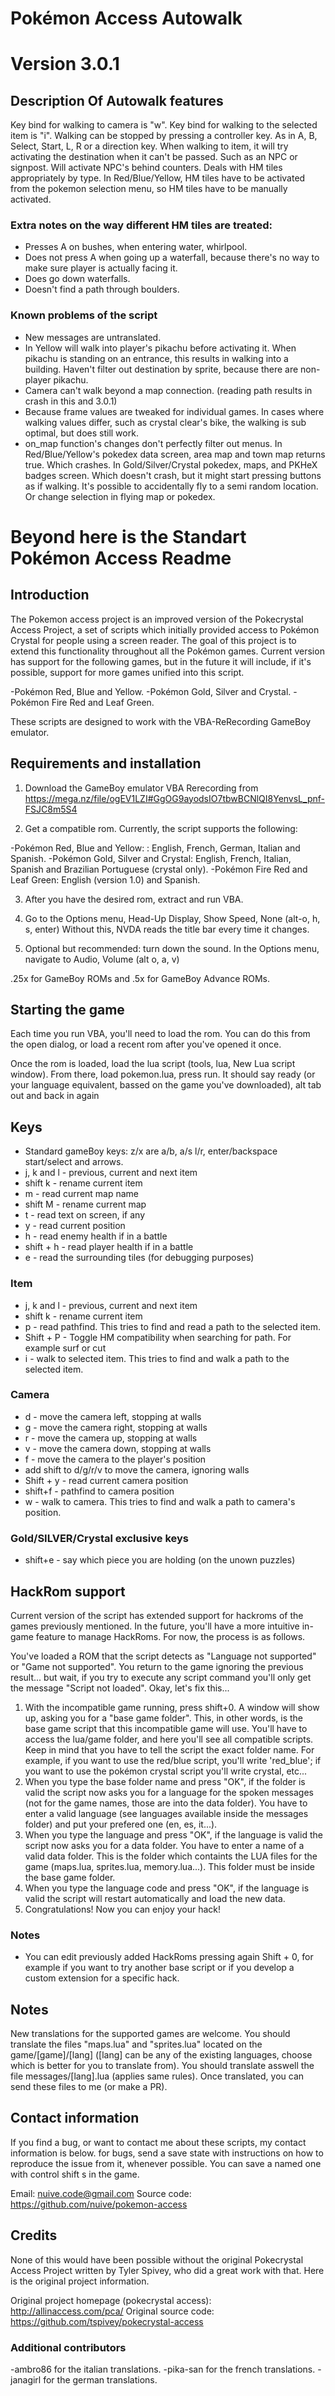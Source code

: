 # Pokémon Access Autowalk
# Version 3.0.1

## Description Of Autowalk features
Key bind for walking to camera is "w". Key bind for walking to the selected item is "i". 
Walking can be stopped by pressing a controller key. As in A, B, Select, Start, L, R or a direction key. When walking to item, it will try activating the destination when it can't be passed. Such as an NPC or signpost. Will activate NPC's behind counters.
Deals with HM tiles appropriately by type. In Red/Blue/Yellow, HM tiles have to be activated from the pokemon selection menu, so HM tiles have to be manually activated.

### Extra notes on the way different HM tiles are treated: 
* Presses A on bushes, when entering water, whirlpool. 
* Does not press A when going up a waterfall, because there's no way to make sure player is actually facing it. 
* Does go down waterfalls. 
* Doesn't find a path through boulders.

### Known problems of the script
* New messages are untranslated.
* In Yellow will walk into player's pikachu before activating it. When pikachu is standing on an entrance, this results in walking into a building. Haven't filter out destination by sprite, because there are non-player pikachu.
* Camera can't walk beyond a map connection. (reading path results in crash in this and 3.0.1)
* Because frame values are tweaked for individual games. In cases where walking values differ, such as crystal clear's bike, the walking is sub optimal, but does still work.
* on_map function's changes don't perfectly filter out menus. In Red/Blue/Yellow's pokedex data screen, area map and town map returns true. Which crashes. In Gold/Silver/Crystal pokedex, maps, and PKHeX badges screen. Which doesn't crash, but it might start pressing buttons as if walking. It's possible to accidentally fly to a semi random location. Or change selection in flying map or pokedex.

# Beyond here is the Standart Pokémon Access Readme
## Introduction

The Pokemon access project is an improved version of the Pokecrystal Access Project, a set of scripts which initially provided access to Pokémon Crystal for people using a screen reader.
The goal of this project is to extend this functionality throughout all the Pokémon games. Current version has support for the following games, but in the future it will include, if it's possible, support for more games unified into this script.

-Pokémon Red, Blue and Yellow.
-Pokémon Gold, Silver and Crystal.
-Pokémon Fire Red and Leaf Green.

These scripts are designed to work with the VBA-ReRecording GameBoy emulator.
  
## Requirements and installation
1. Download the GameBoy emulator VBA Rerecording from https://mega.nz/file/ogEV1LZI#GgOG9ayodsIO7tbwBCNlQI8YenvsL_pnf-FSJC8m5S4

2. Get a compatible rom. Currently, the script supports the following:

-Pokémon Red, Blue and Yellow: : English, French, German, Italian and Spanish.
-Pokémon Gold, Silver and Crystal: English, French, Italian, Spanish and Brazilian Portuguese (crystal only).
-Pokémon Fire Red and Leaf Green: English (version 1.0) and Spanish.

3. After you have the desired rom, extract and run VBA.

4. Go to the Options menu, Head-Up Display, Show Speed, None (alt-o, h, s, enter)
Without this, NVDA reads the title bar every time it changes.

5. Optional but recommended: turn down the sound. In the Options menu, navigate to Audio, Volume (alt o, a, v)

.25x for GameBoy ROMs and .5x for GameBoy Advance ROMs.

## Starting the game
Each time you run VBA, you'll need to load the rom.
You can do this from the open dialog, or load a recent rom after you've opened it once.

Once the rom is loaded, load the lua script (tools, lua, New Lua script window).
From there, load pokemon.lua, press run. It should say ready (or your language equivalent, bassed on the game you've downloaded), alt tab out and back in again

## Keys
* Standard gameBoy keys: z/x are a/b, a/s l/r, enter/backspace start/select and arrows.
* j, k and l - previous, current and next item
* shift k - rename current item
* m - read current map name
* shift M - rename current map
* t - read text on screen, if any
* y - read current position
* h - read enemy health if in a battle
* shift + h - read player health if in a battle
* e - read the surrounding tiles (for debugging purposes)

### Item
* j, k and l - previous, current and next item
* shift k - rename current item
* p - read pathfind. This tries to find and read a path to the selected item.
* Shift + P - Toggle HM compatibility when searching for path. For example surf or cut
* i - walk to selected item. This tries to find and walk a path to the selected item.

### Camera
* d - move the camera left, stopping at walls
* g - move the camera right, stopping at walls
* r - move the camera up, stopping at walls
* v - move the camera down, stopping at walls
* f - move the camera to the player's position
* add shift to d/g/r/v to move the camera, ignoring walls
* Shift + y - read current camera position
* shift+f - pathfind to camera position
* w - walk to camera. This tries to find and walk a path to camera's position.

### Gold/SILVER/Crystal exclusive keys
* shift+e - say which piece you are holding (on the unown puzzles)

## HackRom support
Current version of the script has extended support for hackroms of the games previously mentioned.
In the future, you'll have a more intuitive in-game feature to manage HackRoms. For now, the process is as follows.

You've loaded a ROM that the script detects as "Language not supported" or "Game not supported".
You return to the game ignoring the previous result... but wait, if you try to execute any script command you'll only get the message "Script not loaded". Okay, let's fix this...

1. With the incompatible game running, press shift+0. A window will show up, asking you for a "base game folder". This, in other words, is the base game script that this incompatible game will use. You'll have to access the lua/game folder, and here you'll see all compatible scripts. Keep in mind that you have to tell the script the exact folder name. For example, if you want to use the red/blue script, you'll write 'red_blue'; if you want to use the pokémon crystal script you'll write crystal, etc...
2. When you type the base folder name and press "OK", if the folder is valid the script now asks you for a language for the spoken messages (not for the game names, those are into the data folder). You have to enter a valid language (see languages available inside the messages folder) and put your prefered one (en, es, it...).
3. When you type the language and press "OK", if the language is valid the script now asks you for a data folder. You have to enter a name of a valid data folder. This is the folder which containts the LUA files for the game (maps.lua, sprites.lua, memory.lua...). This folder must be inside the base game folder.
4. When you type the language code and press "OK", if the language is valid the script will restart automatically and load the new data.
5. Congratulations! Now you can enjoy your hack!

### Notes
* You can edit previously added HackRoms pressing again Shift + 0, for example if you want to try another base script or if you develop a custom extension  for a specific hack.

## Notes
New translations for the supported games are welcome. You should translate the files "maps.lua" and "sprites.lua" located on the game/[game]/[lang]  ([lang] can be any of the existing languages, choose which is better for you to translate from). You should translate asswell the file messages/[lang].lua (applies same rules). Once translated, you can send these files to me (or make a PR).

## Contact information
If you find a bug, or want to contact me about these scripts, my contact information is below.
for bugs, send a save state with instructions on how to reproduce the issue from it, whenever possible. You can save a named one with control shift s in the game.

Email: nuive.code@gmail.com
Source code: https://github.com/nuive/pokemon-access

## Credits
None of this would have been possible without the original Pokecrystal Access Project written by Tyler Spivey, who did a great work with that. Here is the original project information.

Original project homepage (pokecrystal access): http://allinaccess.com/pca/
Original source code: https://github.com/tspivey/pokecrystal-access

### Additional contributors
-ambro86 for the italian translations.
-pika-san for the french translations.
-janagirl for the german translations.


